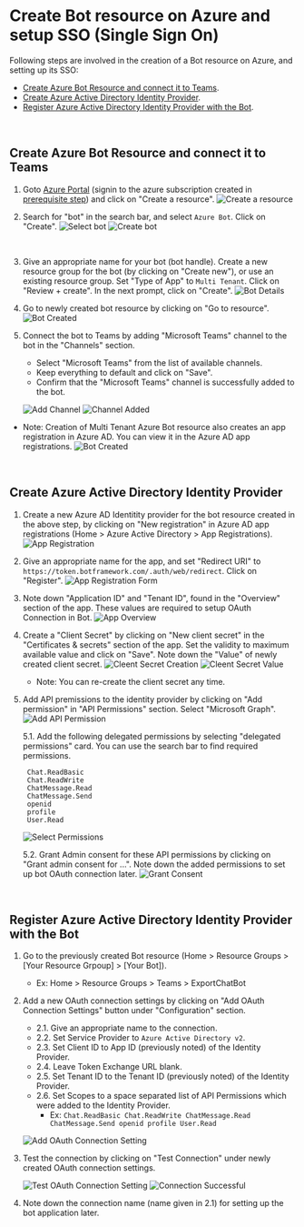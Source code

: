 # **Create Bot resource on Azure and setup SSO (Single Sign On)**

Following steps are involved in the creation of a Bot resource on Azure, and setting up its SSO:

- [Create Azure Bot Resource and connect it to Teams](#create-azure-bot-resource-and-connect-it-to-teams).
- [Create Azure Active Directory Identity Provider](#create-azure-active-directory-identity-provider).
- [Register Azure Active Directory Identity Provider with the Bot](#register-azure-active-directory-identity-provider-with-the-bot).

&nbsp;

## Create Azure Bot Resource and connect it to Teams

1. Goto [Azure Portal](https://portal.azure.com/) (signin to the azure subscription created in [prerequisite step](../step1/prerequisites.md#signup-for-an-azure-free-trial-subscription)) and click on "Create a resource".
   ![Create a resource](./images/create-resource.png)

2. Search for "bot" in the search bar, and select `Azure Bot`. Click on "Create".
   ![Select bot](./images/select-bot.png)
   ![Create bot](./images/create-bot.png)

&nbsp;

3. Give an appropriate name for your bot (bot handle). Create a new resource group for the bot (by clicking on "Create new"), or use an existing resource group. Set "Type of App" to `Multi Tenant`. Click on "Review + create". In the next prompt, click on "Create".
   ![Bot Details](./images/bot-details.png)

4. Go to newly created bot resource by clicking on "Go to resource".
   ![Bot Created](./images/bot-created.png)

5. Connect the bot to Teams by adding "Microsoft Teams" channel to the bot in the "Channels" section.

   - Select "Microsoft Teams" from the list of available channels.
   - Keep everything to default and click on "Save".
   - Confirm that the "Microsoft Teams" channel is successfully added to the bot.

   ![Add Channel](./images/add-teams-channel.png)
   ![Channel Added](./images/teams-channel-added.png)

- Note: Creation of Multi Tenant Azure Bot resource also creates an app registration in Azure AD. You can view it in the Azure AD app registrations.
  ![Bot Created](./images/bot-app-ad.png)

&nbsp;

## Create Azure Active Directory Identity Provider

1. Create a new Azure AD Identitity provider for the bot resource created in the above step, by clicking on "New registration" in Azure AD app registrations (Home > Azure Active Directory > App Registrations).
   ![App Registration](./images/app-registration.png)

2. Give an appropriate name for the app, and set "Redirect URI" to `https://token.botframework.com/.auth/web/redirect`. Click on "Register".
   ![App Registration Form](./images/app-registration-form.png)

3. Note down "Application ID" and "Tenant ID", found in the "Overview" section of the app. These values are required to setup OAuth Connection in Bot.
   ![App Overview](./images/app-overview.png)

4. Create a "Client Secret" by clicking on "New client secret" in the "Certificates & secrets" section of the app. Set the validity to maximum available value and click on "Save". Note down the "Value" of newly created client secret.
   ![Cleent Secret Creation](./images/client-secret.png)
   ![Cleent Secret Value](./images/note-secret.png)

   - Note: You can re-create the client secret any time.

5. Add API premissions to the identity provider by clicking on "Add permission" in "API Permissions" section. Select "Microsoft Graph".
   ![Add API Permission](./images/api-permission.png)

   5.1. Add the following delegated permissions by selecting "delegated permissions" card. You can use the search bar to find required permissions.

   ```
    Chat.ReadBasic
    Chat.ReadWrite
    ChatMessage.Read
    ChatMessage.Send
    openid
    profile
    User.Read
   ```

   ![Select Permissions](./images/delegated-permission.png)

   5.2. Grant Admin consent for these API permissions by clicking on "Grant admin consent for ...". Note down the added permissions to set up bot OAuth connection later.
   ![Grant Consent](./images/all-api-permission.png)

&nbsp;

## Register Azure Active Directory Identity Provider with the Bot

1. Go to the previously created Bot resource (Home > Resource Groups > [Your Resource Grpoup] > [Your Bot]).

   - Ex: Home > Resource Groups > Teams > ExportChatBot

2. Add a new OAuth connection settings by clicking on "Add OAuth Connection Settings" button under "Configuration" section.

   - 2.1. Give an appropriate name to the connection.
   - 2.2. Set Service Provider to `Azure Active Directory v2`.
   - 2.3. Set Client ID to App ID (previously noted) of the Identity Provider.
   - 2.4. Leave Token Exchange URL blank.
   - 2.5. Set Tenant ID to the Tenant ID (previously noted) of the Identity Provider.
   - 2.6. Set Scopes to a space separated list of API Permissions which were added to the Identity Provider.
     - Ex: `Chat.ReadBasic Chat.ReadWrite ChatMessage.Read ChatMessage.Send openid profile User.Read`

   ![Add OAuth Connection Setting](./images/oauth-connection.png)

3. Test the connection by clicking on "Test Connection" under newly created OAuth connection settings.

   ![Test OAuth Connection Setting](./images/test-connection.png)
   ![Connection Successful](./images/connection-successful.png)

4. Note down the connection name (name given in 2.1) for setting up the bot application later.
